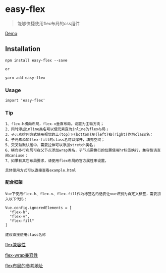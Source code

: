 # easy-flex

> 能够快捷使用flex布局的css组件

[Demo](https://liu_changkang.gitee.io/easy-flex/)

## Installation
```
npm install easy-flex --save

or

yarn add easy-flex
```

### Usage
```
import 'easy-flex'
```

### Tip
```
1、flex-h横向布局，flex-v垂直布局，设置为主轴方向；
2、同时添加inline类名可以使元素变为inline的flex布局；
3、子元素排列方式使用视觉的上(top)下(bottom)左(left)右(right)作为class名；
4、子元素添加flex-fill的class名可以撑开，填充空间；
5、交叉轴默认居中，需要拉伸可以添加stretch类名；
6、横向多行布局可在父节点添加wrap类名，子节点需换行的位置使用hr标签换行，兼容性请查阅caniuse；
7、如果有其它布局要求，请使用flex布局的官方属性来设置。

具体使用方式可以直接查看example.html
```

#### 配合框架
```
Vue下使用flex-h、flex-v、flex-fill作为标签名的话要让vue识别为自定义标签，需要加入以下代码：

Vue.config.ignoredElements = [
  "flex-h",
  "flex-v",
  "flex-fill"
]

建议直接使用class名称
```
[flex兼容性](https://caniuse.com/?search=css%20flex)

[flex-wrap兼容性](https://caniuse.com/?search=flex-wrap)

[flex布局的参考地址](http://www.ruanyifeng.com/blog/2015/07/flex-grammar.html)